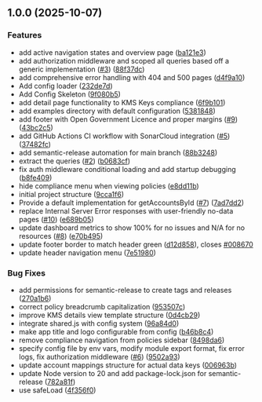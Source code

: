 ## 1.0.0 (2025-10-07)

### Features

* add active navigation states and overview page ([ba121e3](https://github.com/reaandrew/cloud-advice-dashboard/commit/ba121e3deef75611c0bfda044e0ac4797775c04a))
* add authorization middleware and scoped all queries based off a generic implementation ([#3](https://github.com/reaandrew/cloud-advice-dashboard/issues/3)) ([88f37dc](https://github.com/reaandrew/cloud-advice-dashboard/commit/88f37dca5d9766bee56e8745f70ea9a3af9bd788))
* add comprehensive error handling with 404 and 500 pages ([d4f9a10](https://github.com/reaandrew/cloud-advice-dashboard/commit/d4f9a10d9adbcbd14770759b43b215c940d91921))
* Add config loader ([232de7d](https://github.com/reaandrew/cloud-advice-dashboard/commit/232de7d42addae8435bd5a43a6ecd656c1c3007b))
* Add Config Skeleton ([9f080b5](https://github.com/reaandrew/cloud-advice-dashboard/commit/9f080b5133558391d05f530a41f23202ed9ed676))
* add detail page functionality to KMS Keys compliance ([6f9b101](https://github.com/reaandrew/cloud-advice-dashboard/commit/6f9b1013f2aab23085ebc9acdc2e441345e5780f))
* add examples directory with default configuration ([5381848](https://github.com/reaandrew/cloud-advice-dashboard/commit/538184899ad5c5f3a1cf2ae0dd697bdc30d2ddc9))
* add footer with Open Government Licence and proper margins ([#9](https://github.com/reaandrew/cloud-advice-dashboard/issues/9)) ([43bc2c5](https://github.com/reaandrew/cloud-advice-dashboard/commit/43bc2c57240942cc8a01dc8597aefc6c9b3b55c5))
* add GitHub Actions CI workflow with SonarCloud integration ([#5](https://github.com/reaandrew/cloud-advice-dashboard/issues/5)) ([37482fc](https://github.com/reaandrew/cloud-advice-dashboard/commit/37482fc5a77098d33704a4a7c78e487a35cf18b2))
* add semantic-release automation for main branch ([88b3248](https://github.com/reaandrew/cloud-advice-dashboard/commit/88b324810ef8a0e2cd45f4d6d33cdb7c57eeda3c))
* extract the queries ([#2](https://github.com/reaandrew/cloud-advice-dashboard/issues/2)) ([b0683cf](https://github.com/reaandrew/cloud-advice-dashboard/commit/b0683cf33c06f500f406d1108f4fe23f4f5d6eb1))
* fix auth middleware conditional loading and add startup debugging ([b8fe409](https://github.com/reaandrew/cloud-advice-dashboard/commit/b8fe4096fa66ce9bc099b7350035a6826a9d3e10))
* hide compliance menu when viewing policies ([e8dd11b](https://github.com/reaandrew/cloud-advice-dashboard/commit/e8dd11b7868ee4934d80506ee5ca07dc1f9cb38c))
* initial project structure ([9cca1f6](https://github.com/reaandrew/cloud-advice-dashboard/commit/9cca1f6866f4593a8592aa09d9d5fd549da0a8c1))
* Provide a default implementation for getAccountsById ([#7](https://github.com/reaandrew/cloud-advice-dashboard/issues/7)) ([7ad7dd2](https://github.com/reaandrew/cloud-advice-dashboard/commit/7ad7dd2ec87db6719c5a7c33fe4862976dbee019))
* replace Internal Server Error responses with user-friendly no-data pages ([#10](https://github.com/reaandrew/cloud-advice-dashboard/issues/10)) ([e689b05](https://github.com/reaandrew/cloud-advice-dashboard/commit/e689b0539617246780f43834517105d7c17d81bc))
* update dashboard metrics to show 100% for no issues and N/A for no resources ([#8](https://github.com/reaandrew/cloud-advice-dashboard/issues/8)) ([e70b495](https://github.com/reaandrew/cloud-advice-dashboard/commit/e70b4955eed667ee6092d49cf25b6a7c0d1468e5))
* update footer border to match header green ([d12d858](https://github.com/reaandrew/cloud-advice-dashboard/commit/d12d8583c97a2571ea7f45188efbf55bd5899de0)), closes [#008670](https://github.com/reaandrew/cloud-advice-dashboard/issues/008670)
* update header navigation menu ([7e51980](https://github.com/reaandrew/cloud-advice-dashboard/commit/7e5198071958a6069d5f0606dfcaab5f17c0859a))

### Bug Fixes

* add permissions for semantic-release to create tags and releases ([270a1b6](https://github.com/reaandrew/cloud-advice-dashboard/commit/270a1b6e10c2670f51b36537c0dede5d8cb44b0c))
* correct policy breadcrumb capitalization ([953507c](https://github.com/reaandrew/cloud-advice-dashboard/commit/953507cc4affd8e095b63bafa5c2653c5c44b5aa))
* improve KMS details view template structure ([0d4cb29](https://github.com/reaandrew/cloud-advice-dashboard/commit/0d4cb2996fc7ba094a2b0141f9a82085fb4b651c))
* integrate shared.js with config system ([96a84d0](https://github.com/reaandrew/cloud-advice-dashboard/commit/96a84d03c07b990adb7bd4f82a13249e3590ac3f))
* make app title and logo configurable from config ([b46b8c4](https://github.com/reaandrew/cloud-advice-dashboard/commit/b46b8c40d30393f4bbd0c5820bddb8baf8c7e25f))
* remove compliance navigation from policies sidebar ([8498da6](https://github.com/reaandrew/cloud-advice-dashboard/commit/8498da61dd19c48329c9fa20c7229ea65da7ab09))
* specify config file by env vars, modify module export format, fix error logs, fix authorization middleware ([#6](https://github.com/reaandrew/cloud-advice-dashboard/issues/6)) ([9502a93](https://github.com/reaandrew/cloud-advice-dashboard/commit/9502a93093c8f0a96617f4204650509fadf14a90))
* update account mappings structure for actual data keys ([006963b](https://github.com/reaandrew/cloud-advice-dashboard/commit/006963b2ed7faf1d124823fe2e484dad29b92e9d))
* update Node version to 20 and add package-lock.json for semantic-release ([782a81f](https://github.com/reaandrew/cloud-advice-dashboard/commit/782a81fc65760f0193de08fa4f6fa541883716f2))
* use safeLoad ([4f356f0](https://github.com/reaandrew/cloud-advice-dashboard/commit/4f356f00f2114cdfdb8d699d5dce690c320380a3))
